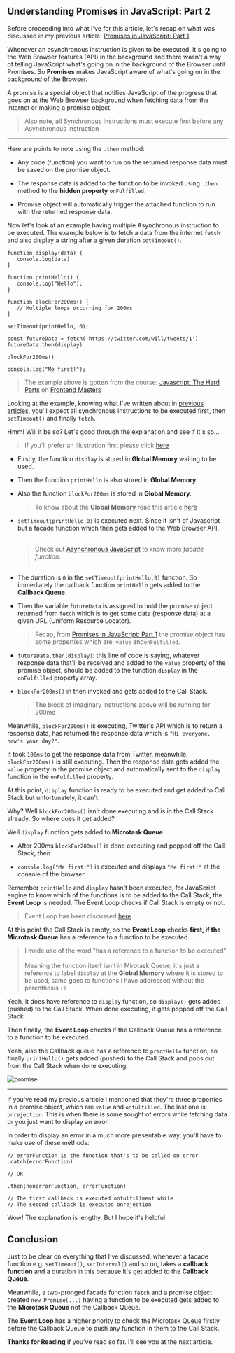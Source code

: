 ## Understanding Promises in JavaScript: Part 2

Before proceeding into what I've for this article, let's recap on what was discussed in my previous article: [Promises in JavaScript: Part 1](https://favouritejome.hashnode.dev/promises-in-javascript-part-1).

Whenever an asynchronous instruction is given to be executed, it's going to the Web Browser features (API) in the background and there wasn't a way of telling JavaScript what's going on in the background of the Browser until Promises. So **Promises** makes JavaScript aware of what's going on in the background of the Browser.

A promise is a special object that notifies JavaScript of the progress that goes on at the Web Browser background when fetching data from the internet or making a promise object.

> Also note, all Synchronous Instructions must execute first before any Asynchronous Instruction

---

Here are points to note using the `.then` method:

- Any code (function) you want to run on the returned response data must be saved on the promise object.

- The response data is added to the function to be invoked using `.then` method to the **hidden property** `onFulfilled`.

- Promise object will automatically trigger the attached function to run with the returned response data.

Now let's look at an example having multiple Asynchronous instruction to be executed. The example below is to fetch a data from the internet `fetch` and also display a string after a given duration `setTimeout()`.

```
function display(data) {
   console.log(data)
}

function printHello() {
   console.log("Hello");
}

function blockFor200ms() {
   // Multiple loops occurring for 200ms
}

setTimeout(printHello, 0);

const futureData = fetch('https://twitter.com/will/tweets/1')
futureData.then(display)

blockFor200ms()

console.log("Me first!");
```

> The example above is gotten from the course: [Javascript: The Hard Parts](https://frontendmasters.com/courses/javascript-hard-parts-v2/) on [Frontend Masters](https://frontendmasters.com/)

Looking at the example, knowing what I've written about in [previous articles](https://favouritejome.hashnode.dev/promises-in-javascript-part-1), you'll expect all synchronous instructions to be executed first, then `setTimeout()` and finally `fetch`.

Hmm! Will it be so? Let's good through the explanation and see if it's so...

> If you'll prefer an illustration first please click [here](#image)

- Firstly, the function `display` is stored in **Global Memory** waiting to be used.

- Then the function `printHello` is also stored in **Global Memory**.

- Also the function `blockFor200ms` is stored in **Global Memory**.

  > To know about the **Global Memory** read this article [here](https://favouritejome.hashnode.dev/principles-of-javascript)

- `setTimeout(printHello,0)` is executed next. Since it isn't of Javascript but a facade function which then gets added to the Web Browser API.<br>
  <br>

  > Check out [Asynchronous JavaScript]() to know more _facade function_.<br><br>

- The duration is `0` in the `setTimeout(printHello,0)` function. So immediately the callback function `printHello` gets added to the **Callback Queue**.

- Then the variable `futureData` is assigned to hold the promise object returned from `fetch` which is to get some data (response data) at a given URL (Uniform Resource Locator).

   > Recap, from [Promises in JavaScript: Part 1](https://favouritejome.hashnode.dev/promises-in-javascript-part-1) the promise object has some properties which are: `value` and`onFulfilled`.

- `futureData.then(display)`: this line of code is saying, whatever response data that'll be received and added to the `value` property of the promise object, should be added to the function `display` in the `onFulfilled` property array.

- `blockFor200ms()` in then invoked and gets added to the Call Stack.

   > The block of imaginary instructions above will be running for 200ms

Meanwhile, `blockFor200ms()` is executing, Twitter's API which is to return a response data, has returned the response data which is `"Hi everyone, how's your day?"`.

It took `100ms` to get the response data from Twitter, meanwhile, `blockFor200ms()` is still executing. Then the response data gets added the `value` property in the promise object and automatically sent to the `display` function in the `onFulfilled` property.

At this point, `display` function is ready to be executed and get added to Call Stack but unfortunately, it can't.

Why? Well `blockFor200ms()` isn't done executing and is in the Call Stack already. So where does it get added?

Well `display` function gets added to **Microtask Queue**

- After 200ms `blockFor200ms()` is done executing and popped off the Call Stack, then

- `console.log("Me first!")` is executed and displays `"Me first!"` at the console of the browser.

Remember `printHello` and `display` hasn't been executed, for JavaScript engine to know which of the functions is to be added to the Call Stack, the **Event Loop** is needed. The Event Loop checks if Call Stack is empty or not.

> Event Loop has been discussed [here](https://favouritejome.hashnode.dev/asynchronous-javascript)

At this point the Call Stack is empty, so the **Event Loop** checks **first, if the Microtask Queue** has a reference to a function to be executed.

> I made use of the word "has a reference to a function to be executed" <br>
> <br>
> Meaning the function itself isn't in Mirotask Queue, it's just a reference to label `display` at the **Global Memory** where it is stored to be used, same goes to functions I have addressed without the parenthesis `()`

Yeah, it does have reference to `display` function, so `display()` gets added (pushed) to the Call Stack. When done executing, it gets popped off the Call Stack.

Then finally, the **Event Loop** checks if the Callback Queue has a reference to a function to be executed.

Yeah, also the Callback queue has a reference to `printHello` function, so finally `printHello()` gets added (pushed) to the Call Stack and pops out from the Call Stack when done executing.

<span id="image"></span>
![promise](https://jomefavourite.github.io/Images/promise2.png)

---

If you've read my previous article I mentioned that they're three properties in a promise object, which are `value` and `onfulfilled`. The last one is `onrejection`. This is when there is some sought of errors while fetching data or you just want to display an error.

In order to display an error in a much more presentable way, you'll have to make use of these methods:

```
// errorFunction is the function that's to be called on error
.catch(errorFunction)

// OR

.then(nonerrorFunction, errorFunction)

// The first callback is executed onfulfillment while
// The second callback is executed onrejection
```

Wow! The explanation is lengthy. But I hope it's helpful

## Conclusion

Just to be clear on everything that I've discussed, whenever a facade function e.g. `setTimeout()`, `setInterval()` and so on, takes a **callback function** and a duration in this because it's get added to the **Callback Queue**.

Meanwhile, a two-pronged facade function `fetch` and a promise object created `new Promise(...)` having a function to be executed gets added to the **Microtask Queue** not the Callback Queue.

The **Event Loop** has a higher priority to check the Microtask Queue firstly before the Callback Queue to push any function in them to the Call Stack.

**Thanks for Reading** if you've read so far. I'll see you at the next article.
